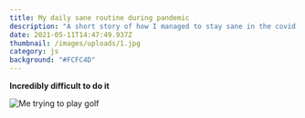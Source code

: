 ```yaml
---
title: My daily sane routine during pandemic
description: "A short story of how I managed to stay sane in the covid pandemic "
date: 2021-05-11T14:47:49.937Z
thumbnail: /images/uploads/1.jpg
category: js
background: "#FCFC4D"
---
```


**Incredibly difficult to do it**

![Me trying to play golf](/images/uploads/1.jpg)
